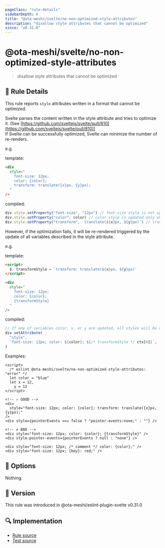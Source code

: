 ```yaml
---
pageClass: "rule-details"
sidebarDepth: 0
title: "@ota-meshi/svelte/no-non-optimized-style-attributes"
description: "disallow style attributes that cannot be optimized"
since: "v0.31.0"
---
```


# @ota-meshi/svelte/no-non-optimized-style-attributes

> disallow style attributes that cannot be optimized

## :book: Rule Details

This rule reports `style` attributes written in a format that cannot be optimized.

Svelte parses the content written in the style attribute and tries to optimize it. (See [https://github.com/sveltejs/svelte/pull/810](https://github.com/sveltejs/svelte/pull/810))  
If Svelte can be successfully optimized, Svelte can minimize the number of re-renders.

e.g.

template:

```html
<div
  style="
    font-size: 12px;
    color: {color};
    transform: translate({x}px, {y}px);
  "
/>
```

compiled:

```js
div.style.setProperty("font-size", "12px") // font-size style is not updated once it is initially set.
div.style.setProperty("color", color) // color style is updated only when color variable is updated.
div.style.setProperty("transform", `translate(${x}px, ${y}px)`) // transform style is updated only when x, or y variables are updated.
```

However, if the optimization fails, it will be re-rendered triggered by the update of all variables described in the style attribute.

e.g.

template:

```html
<script>
  $: transformStyle = `transform: translate(${x}px, ${y}px)`
</script>

<div
  style="
    font-size: 12px;
    color: {color};
    {transformStyle}
  "
/>
```

compiled:

```js
// If any of variables color, x, or y are updated, all styles will be updated.
div.setAttribute(
  "style",
  `font-size: 12px; color: ${color}; ${/* transformStyle */ ctx[0]}`,
)
```

Examples:

<ESLintCodeBlock>

<!--eslint-skip-->

```svelte
<script>
  /* eslint @ota-meshi/svelte/no-non-optimized-style-attributes: "error" */
  let color = "blue"
  let x = 12,
    y = 12
</script>

<!-- ✓ GOOD -->
<div
  style="font-size: 12px; color: {color}; transform: translate({x}px, {y}px);"
/>
<div style={pointerEvents === false ? "pointer-events:none;" : ""} />

<!-- ✗ BAD -->
<div style="font-size: 12px; color: {color}; {transformStyle}" />
<div style:pointer-events={pointerEvents ? null : "none"} />

<div style="font-size: 12px; /* comment */ color: {color};" />
<div style="font-size: 12px; {key}: red;" />
```

</ESLintCodeBlock>

## :wrench: Options

Nothing.

## :rocket: Version

This rule was introduced in @ota-meshi/eslint-plugin-svelte v0.31.0

## :mag: Implementation

- [Rule source](https://github.com/ota-meshi/eslint-plugin-svelte/blob/main/src/rules/no-non-optimized-style-attributes.ts)
- [Test source](https://github.com/ota-meshi/eslint-plugin-svelte/blob/main/tests/src/rules/no-non-optimized-style-attributes.ts)
